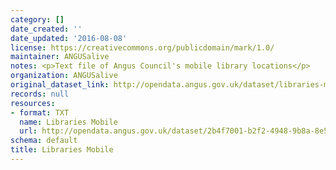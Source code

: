 ```yaml
---
category: []
date_created: ''
date_updated: '2016-08-08'
license: https://creativecommons.org/publicdomain/mark/1.0/
maintainer: ANGUSalive
notes: <p>Text file of Angus Council's mobile library locations</p>
organization: ANGUSalive
original_dataset_link: http://opendata.angus.gov.uk/dataset/libraries-mobile
records: null
resources:
- format: TXT
  name: Libraries Mobile
  url: http://opendata.angus.gov.uk/dataset/2b4f7001-b2f2-4948-9b8a-8e5ec4572579/resource/f0297fd0-df28-4c71-bd0e-91c435ad10bb/download/mobilelibraries.txt
schema: default
title: Libraries Mobile
---
```

